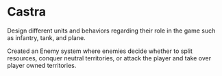 # Castra
Design different units and behaviors regarding their role in the game such as infantry, tank, and plane.

Created an Enemy system where enemies decide whether to split resources, conquer neutral territories, or attack the player and take over player owned territories.
